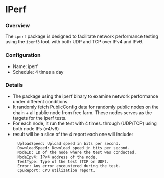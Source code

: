 # IPerf

### Overview

The `iperf` package is designed to facilitate network performance testing using the `iperf3` tool. with both UDP and TCP over IPv4 and IPv6.

### Configuration

- Name: iperf
- Schedule: 4 times a day

### Details

- The package using the iperf binary to examine network performance under different conditions.
- It randomly fetch PublicConfig data for randomly public nodes on the chain + all public node from free farm. These nodes serves as the targets for the iperf tests.
- For each node, it run the test with 4 times. through (UDP/TCP) using both node IPs (v4/v6)
- result will be a slice of the 4 report each one will include:
  ```
    UploadSpeed: Upload speed in bits per second.
    DownloadSpeed: Download speed in bits per second.
    NodeID: ID of the node where the test was conducted.
    NodeIpv4: IPv4 address of the node.
    TestType: Type of the test (TCP or UDP).
    Error: Any error encountered during the test.
    CpuReport: CPU utilization report.
  ```
